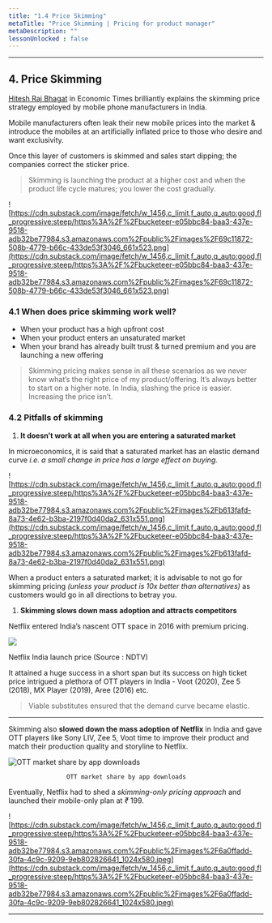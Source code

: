 ```yaml
---
title: "1.4 Price Skimming"
metaTitle: "Price Skimming | Pricing for product manager"
metaDescription: ""
lessonUnlocked : false
---
```



---


## 4. Price Skimming

[Hitesh Raj Bhagat](https://economictimes.indiatimes.com/blogs/GeektotheFuture/smartphone-prices-the-skimming-pricing-scheme/) in Economic Times brilliantly explains the skimming price strategy employed by mobile phone manufacturers in India.

Mobile manufacturers often leak their new mobile prices into the market &   introduce the mobiles at an artificially inflated price to those who desire and want exclusivity.

Once this layer of customers is skimmed and sales start dipping; the companies correct the sticker price.

> Skimming is launching the product at a higher cost and when the product life cycle matures; you lower the cost gradually.
> 

![https://cdn.substack.com/image/fetch/w_1456,c_limit,f_auto,q_auto:good,fl_progressive:steep/https%3A%2F%2Fbucketeer-e05bbc84-baa3-437e-9518-adb32be77984.s3.amazonaws.com%2Fpublic%2Fimages%2F69c11872-508b-4779-b66c-433de53f3046_661x523.png](https://cdn.substack.com/image/fetch/w_1456,c_limit,f_auto,q_auto:good,fl_progressive:steep/https%3A%2F%2Fbucketeer-e05bbc84-baa3-437e-9518-adb32be77984.s3.amazonaws.com%2Fpublic%2Fimages%2F69c11872-508b-4779-b66c-433de53f3046_661x523.png)

### 4.1 When does price skimming work well?

- When your product has a high upfront cost
- When your product enters an unsaturated market
- When your brand has already built trust & turned premium and you are launching a new offering

> Skimming pricing makes sense in all these scenarios as we never know what’s the right price of my product/offering. It’s always better to start on a higher note. In India, slashing the price is easier. Increasing the price isn’t.
> 

### 4.2 Pitfalls of skimming

1. **It doesn’t work at all when you are entering a saturated market**

In microeconomics, it is said that a saturated market has an elastic demand curve *i.e. a small change in price has a  large effect on buying.*

![https://cdn.substack.com/image/fetch/w_1456,c_limit,f_auto,q_auto:good,fl_progressive:steep/https%3A%2F%2Fbucketeer-e05bbc84-baa3-437e-9518-adb32be77984.s3.amazonaws.com%2Fpublic%2Fimages%2Fb613fafd-8a73-4e62-b3ba-2197f0d40da2_631x551.png](https://cdn.substack.com/image/fetch/w_1456,c_limit,f_auto,q_auto:good,fl_progressive:steep/https%3A%2F%2Fbucketeer-e05bbc84-baa3-437e-9518-adb32be77984.s3.amazonaws.com%2Fpublic%2Fimages%2Fb613fafd-8a73-4e62-b3ba-2197f0d40da2_631x551.png)

When a product enters a saturated market; it is advisable to not go for skimming pricing *(unless your product is 10x better than alternatives)* as customers would go in all directions to betray you.

1. **Skimming slows down mass adoption and attracts competitors**

Netflix entered India’s nascent OTT space in 2016 with premium pricing.


<img src="https://cdn.substack.com/image/fetch/w_1456,c_limit,f_auto,q_auto:good,fl_progressive:steep/https%3A%2F%2Fbucketeer-e05bbc84-baa3-437e-9518-adb32be77984.s3.amazonaws.com%2Fpublic%2Fimages%2F8effc5b8-7d6f-477c-bf83-f967de774191.jp2"/>


Netflix India launch price (Source : NDTV)

It attained a huge success in a short span but its success on high ticket price intrigued a plethora of OTT players in India - Voot (2020), Zee 5  (2018), MX Player (2019), Aree (2016) etc.

> Viable substitutes ensured that the demand curve became elastic.


---

Skimming also **slowed down the mass adoption of Netflix** in India and gave OTT players like Sony LIV, Zee 5, Voot time to improve their product and match their production quality and storyline to Netflix.

![                                                             OTT market share by app downloads](https://cdn.substack.com/image/fetch/w_1456,c_limit,f_auto,q_auto:good,fl_progressive:steep/https%3A%2F%2Fbucketeer-e05bbc84-baa3-437e-9518-adb32be77984.s3.amazonaws.com%2Fpublic%2Fimages%2F7a09de2e-a90c-4e89-b308-4826d0867852_560x313.png)

                    OTT market share by app downloads

Eventually, Netflix had to shed a *skimming-only pricing approach* and launched their mobile-only plan at *₹* 199.

![https://cdn.substack.com/image/fetch/w_1456,c_limit,f_auto,q_auto:good,fl_progressive:steep/https%3A%2F%2Fbucketeer-e05bbc84-baa3-437e-9518-adb32be77984.s3.amazonaws.com%2Fpublic%2Fimages%2F6a0ffadd-30fa-4c9c-9209-9eb802826641_1024x580.jpeg](https://cdn.substack.com/image/fetch/w_1456,c_limit,f_auto,q_auto:good,fl_progressive:steep/https%3A%2F%2Fbucketeer-e05bbc84-baa3-437e-9518-adb32be77984.s3.amazonaws.com%2Fpublic%2Fimages%2F6a0ffadd-30fa-4c9c-9209-9eb802826641_1024x580.jpeg)

---

###
